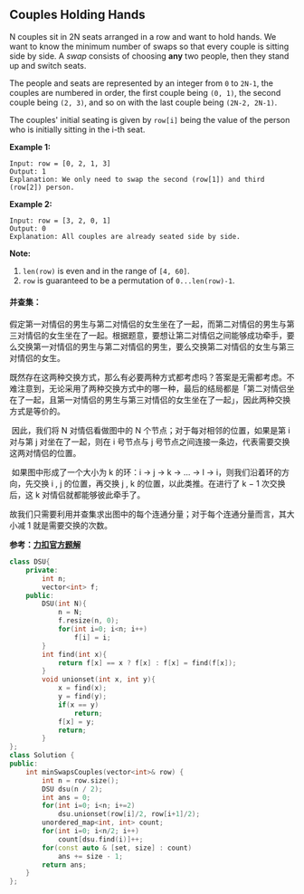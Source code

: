 ## Couples Holding Hands

N couples sit in 2N seats arranged in a row and want to hold hands. We want to know the minimum number of swaps so that every couple is sitting side by side. A *swap* consists of choosing **any** two people, then they stand up and switch seats.

The people and seats are represented by an integer from `0` to `2N-1`, the couples are numbered in order, the first couple being `(0, 1)`, the second couple being `(2, 3)`, and so on with the last couple being `(2N-2, 2N-1)`.

The couples' initial seating is given by `row[i]` being the value of the person who is initially sitting in the i-th seat.

**Example 1:**

```
Input: row = [0, 2, 1, 3]
Output: 1
Explanation: We only need to swap the second (row[1]) and third (row[2]) person.
```

**Example 2:**

```
Input: row = [3, 2, 0, 1]
Output: 0
Explanation: All couples are already seated side by side.
```

**Note:**

1. `len(row)` is even and in the range of `[4, 60]`.
2. `row` is guaranteed to be a permutation of `0...len(row)-1`.

#### 并查集：

​		假定第一对情侣的男生与第二对情侣的女生坐在了一起，而第二对情侣的男生与第三对情侣的女生坐在了一起。根据题意，要想让第二对情侣之间能够成功牵手，要么交换第一对情侣的男生与第二对情侣的男生，要么交换第二对情侣的女生与第三对情侣的女生。

​		既然存在这两种交换方式，那么有必要两种方式都考虑吗？答案是无需都考虑。不难注意到，无论采用了两种交换方式中的哪一种，最后的结局都是「第二对情侣坐在了一起，且第一对情侣的男生与第三对情侣的女生坐在了一起」，因此两种交换方式是等价的。

​		因此，我们将 N 对情侣看做图中的 N 个节点；对于每对相邻的位置，如果是第 i 对与第 j 对坐在了一起，则在 i 号节点与 j 号节点之间连接一条边，代表需要交换这两对情侣的位置。

​		如果图中形成了一个大小为 k 的环：i → j → k → … → l → i，则我们沿着环的方向，先交换 i , j 的位置，再交换 j , k 的位置，以此类推。在进行了 k − 1 次交换后，这 k 对情侣就都能够彼此牵手了。

​		故我们只需要利用并查集求出图中的每个连通分量；对于每个连通分量而言，其大小减 1 就是需要交换的次数。

**参考：[力扣官方题解](https://leetcode-cn.com/u/leetcode-solution/)**

```c++
class DSU{
    private:
        int n;
        vector<int> f;
    public:
        DSU(int N){
            n = N;
            f.resize(n, 0);
            for(int i=0; i<n; i++)
                f[i] = i;
        }
        int find(int x){
            return f[x] == x ? f[x] : f[x] = find(f[x]);
        }
        void unionset(int x, int y){
            x = find(x);
            y = find(y);
            if(x == y)
                return;
            f[x] = y;
            return;
        }
};
class Solution {
public:
    int minSwapsCouples(vector<int>& row) {
        int n = row.size();
        DSU dsu(n / 2);
        int ans = 0;
        for(int i=0; i<n; i+=2)
            dsu.unionset(row[i]/2, row[i+1]/2);
        unordered_map<int, int> count;
        for(int i=0; i<n/2; i++)
            count[dsu.find(i)]++;
        for(const auto & [set, size] : count)
            ans += size - 1;
        return ans;
    }
};
```

